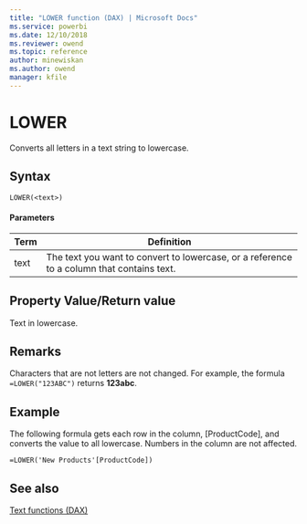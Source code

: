 ```yaml
---
title: "LOWER function (DAX) | Microsoft Docs"
ms.service: powerbi 
ms.date: 12/10/2018
ms.reviewer: owend
ms.topic: reference
author: minewiskan
ms.author: owend
manager: kfile
---
```

# LOWER
Converts all letters in a text string to lowercase.  
  
## Syntax  
  
```dax
LOWER(<text>)  
```
  
#### Parameters  
  
|Term|Definition|  
|--------|--------------|  
|text|The text you want to convert to lowercase, or a reference to a column that contains text.|  
  
## Property Value/Return value  
Text in lowercase.  
  
## Remarks  
Characters that are not letters are not changed. For example, the formula `=LOWER("123ABC")` returns **123abc**.  
  
## Example  
The following formula gets each row in the column, [ProductCode], and converts the value to all lowercase. Numbers in the column are not affected.  
  
```dax
=LOWER('New Products'[ProductCode])  
```
  
## See also  
[Text functions &#40;DAX&#41;](text-functions-dax.md)  
  

